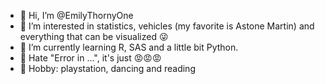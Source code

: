 - 👋 Hi, I’m @EmilyThornyOne
- 👀 I’m interested in statistics, vehicles (my favorite is Astone Martin) and everything that can be visualized 😜
- 🌱 I’m currently learning R, SAS and a little bit Python.
- 🤯 Hate "Error in ...", it's just 😡😡😡
- 🧩 Hobby: playstation, dancing and reading
